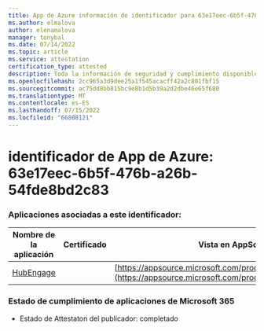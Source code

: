 ```yaml
---
title: App de Azure información de identificador para 63e17eec-6b5f-476b-a26b-54fde8bd2c83
ms.author: elmalova
author: elenamalova
manager: tonybal
ms.date: 07/14/2022
ms.topic: article
ms.service: attestation
certification_type: attested
description: Toda la información de seguridad y cumplimiento disponible para 63e17eec-6b5f-476b-a26b-54fde8bd2c83.
ms.openlocfilehash: 2cc965a3d9dee25a1f545acacff42a2c801fbf15
ms.sourcegitcommit: ac75dd8bb815bc9e8b1d5b39a2d2dbe46e65f680
ms.translationtype: MT
ms.contentlocale: es-ES
ms.lasthandoff: 07/15/2022
ms.locfileid: "66808121"
---
```

# <a name="azure-app-id-63e17eec-6b5f-476b-a26b-54fde8bd2c83"></a>identificador de App de Azure: 63e17eec-6b5f-476b-a26b-54fde8bd2c83


### <a name="apps-associated-with-this-id"></a>Aplicaciones asociadas a este identificador:
| **Nombre de la aplicación** | **Certificado** | **Vista en AppSource** |
|--------------|---------------|-----------------------|
| [HubEngage](../forward/WA200003668.md) |  | [https://appsource.microsoft.com/product/office/WA200003668](https://appsource.microsoft.com/product/office/WA200003668) |

### <a name="microsoft-365-app-compliance-status"></a>Estado de cumplimiento de aplicaciones de Microsoft 365
- Estado de Attestaton del publicador: completado
